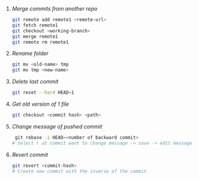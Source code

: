 1. *Merge commits from another repo*
    
      ```bash
      git remote add remote1 <remote-url>
      git fetch remote1
      git checkout <working-branch>
      git merge remote1
      git remote rm remote1
      ```
    
  2. *Rename folder*
  
      ```bash
      git mv <old-name> tmp
      git mv tmp <new-name>
      ```
      
  3. *Delete last commit*
  
      ```bash
      git reset --hard HEAD~1
      ```
      
  4. *Get old version of 1 file*

      ```bash
      git checkout <commit hash> <path>
      ```
      
  5. *Change message of pushed commit*
  
   		```bash
       git rebase -i HEAD~<number of backward commit>
       # Select r at commit want to change message -> save -> edit message -> save -> push force
    	```
    
5. *Revert commit*

    ```bash
    git revert <commit-hash>
    # Create new commit with the inverse of the commit
    ```
